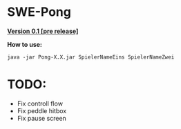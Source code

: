# SWE-Pong
<b><a href="https://github.com/denn-s/swe-pong/releases/download/0.1/Pong-pre_release-0.1.jar">Version 0.1 [pre release]</a></b>

**How to use:**

    java -jar Pong-X.X.jar SpielerNameEins SpielerNameZwei

# TODO:
- Fix controll flow
- Fix peddle hitbox
- Fix pause screen
